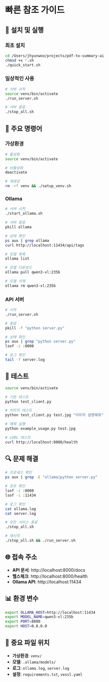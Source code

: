 # 빠른 참조 가이드

## 🚀 설치 및 실행

### 최초 설치

```bash
cd /Users/jhyunwoo/projects/pdf-to-summary-ai
chmod +x *.sh
./quick_start.sh
```

### 일상적인 사용

```bash
# 서버 시작
source venv/bin/activate
./run_server.sh

# 서버 종료
./stop_all.sh
```

## 📝 주요 명령어

### 가상환경

```bash
# 활성화
source venv/bin/activate

# 비활성화
deactivate

# 재생성
rm -rf venv && ./setup_venv.sh
```

### Ollama

```bash
# 서버 시작
./start_ollama.sh

# 서버 종료
pkill ollama

# 상태 확인
ps aux | grep ollama
curl http://localhost:11434/api/tags

# 모델 목록
ollama list

# 모델 다운로드
ollama pull qwen3-vl:235b

# 모델 삭제
ollama rm qwen3-vl:235b
```

### API 서버

```bash
# 시작
./run_server.sh

# 종료
pkill -f "python server.py"

# 상태 확인
ps aux | grep "python server.py"
lsof -i :8000

# 로그 확인
tail -f server.log
```

## 🧪 테스트

```bash
source venv/bin/activate

# 기본 테스트
python test_client.py

# 이미지 테스트
python test_client.py test.jpg "이미지 설명해줘"

# 예제 실행
python example_usage.py test.jpg

# cURL 테스트
curl http://localhost:8000/health
```

## 🔍 문제 해결

```bash
# 프로세스 확인
ps aux | grep -E "ollama|python server.py"

# 포트 확인
lsof -i :8000
lsof -i :11434

# 로그 확인
cat ollama.log
cat server.log

# 모든 서비스 종료
./stop_all.sh

# 재시작
./stop_all.sh && ./run_server.sh
```

## 🌐 접속 주소

- **API 문서**: http://localhost:8000/docs
- **헬스체크**: http://localhost:8000/health
- **Ollama API**: http://localhost:11434

## 📊 환경 변수

```bash
export OLLAMA_HOST=http://localhost:11434
export MODEL_NAME=qwen3-vl:235b
export PORT=8000
export HOST=0.0.0.0
```

## 📂 중요 파일 위치

- **가상환경**: `venv/`
- **모델**: `.ollama/models/`
- **로그**: `ollama.log`, `server.log`
- **설정**: `requirements.txt`, `vessl.yaml`

